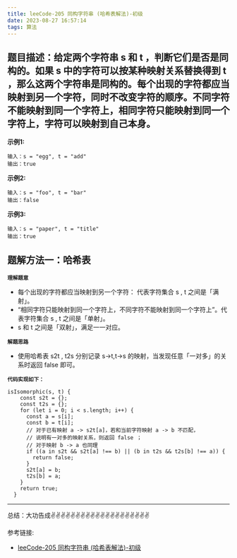 ```yaml
---
title: leeCode-205 同构字符串 (哈希表解法)-初级
date: 2023-08-27 16:57:14
tags: 算法
---
```

<meta name="referrer" content="no-referrer"/>

## 题目描述：给定两个字符串 s 和 t ，判断它们是否是同构的。如果 s 中的字符可以按某种映射关系替换得到 t ，那么这两个字符串是同构的。每个出现的字符都应当映射到另一个字符，同时不改变字符的顺序。不同字符不能映射到同一个字符上，相同字符只能映射到同一个字符上，字符可以映射到自己本身。



**示例1:**


```
输入：s = "egg", t = "add"
输出：true
```

**示例2:**
```
输入：s = "foo", t = "bar"
输出：false
```
**示例3:**
```
输入：s = "paper", t = "title"
输出：true
```

## 题解方法一：哈希表

**`理解题意`**
* 每个出现的字符都应当映射到另一个字符： 代表字符集合 s , t 之间是「满射」。
* “相同字符只能映射到同一个字符上，不同字符不能映射到同一个字符上”。代表字符集合 s , t 之间是「单射」。
* s 和 t 之间是「双射」，满足一一对应。

**`解题思路`**
* 使用哈希表 s2t , t2s 分别记录 s→t,t→s 的映射，当发现任意「一对多」的关系时返回 false 即可。

**`代码实现如下：`**
```
isIsomorphic(s, t) {
    const s2t = {};
    const t2s = {};
    for (let i = 0; i < s.length; i++) {
      const a = s[i];
      const b = t[i];
      // 对于已有映射 a -> s2t[a]，若和当前字符映射 a -> b 不匹配，
      // 说明有一对多的映射关系，则返回 false ；
      // 对于映射 b -> a 也同理
      if ((a in s2t && s2t[a] !== b) || (b in t2s && t2s[b] !== a)) {
        return false;
      }
      s2t[a] = b;
      t2s[b] = a;
    }
    return true;
  }
```


 ---
总结：大功告成✌️✌️✌️✌️✌️✌️✌️✌️✌️✌️✌️✌️✌️✌️✌️✌️✌️✌️✌️✌️

参考链接:

* [leeCode-205 同构字符串 (哈希表解法)-初级](https://leetcode.cn/problems/isomorphic-strings/submissions/)